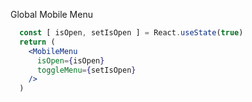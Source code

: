 Global Mobile Menu

```jsx
  const [ isOpen, setIsOpen ] = React.useState(true)
  return (
    <MobileMenu
      isOpen={isOpen}
      toggleMenu={setIsOpen}
    />
  )
```
